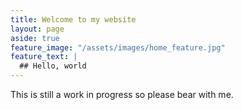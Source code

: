 ```yaml
---
title: Welcome to my website
layout: page
aside: true
feature_image: "/assets/images/home_feature.jpg"
feature_text: |
  ## Hello, world
---
```


This is still a work in progress so please bear with me.
